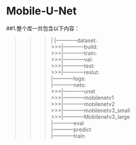 # Mobile-U-Net

##1.整个库一共包含以下内容：  
>>>|
>>>|————dataset:  
            >>>|————build:  
                      >>>|————train:  
                      >>>|————val:  
                      >>>|————test:  
            >>>|————reslut:  
>>>|————logs:  
>>>|————nets:  
         >>>|————unet  
         >>>|————mobilenetv1  
         >>>|————mobilenetv2  
         >>>|————mobilenetv3_small  
         >>>|————Mobilenetv3_large  
>>>|————eval  
>>>|————predict  
>>>|————train  
